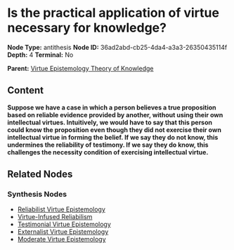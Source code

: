 # Is the practical application of virtue necessary for knowledge?

**Node Type:** antithesis
**Node ID:** 36ad2abd-cb25-4da4-a3a3-26350435114f
**Depth:** 4
**Terminal:** No

**Parent:** [Virtue Epistemology Theory of Knowledge](virtue-epistemology-theory-of-knowledge-synthesis-442e34b6-4919-4ee1-82d0-4ffef2957918.md)

## Content

**Suppose we have a case in which a person believes a true proposition based on reliable evidence provided by another, without using their own intellectual virtues. Intuitively, we would have to say that this person could know the proposition even though they did not exercise their own intellectual virtue in forming the belief. If we say they do not know, this undermines the reliability of testimony. If we say they do know, this challenges the necessity condition of exercising intellectual virtue.**

## Related Nodes

### Synthesis Nodes

- [Reliabilist Virtue Epistemology](reliabilist-virtue-epistemology-synthesis-aed340bd-f1b8-40e6-887f-d611e2990573.md)
- [Virtue-Infused Reliabilism](virtue-infused-reliabilism-synthesis-eca46ea9-4f13-4bab-9095-8ec346a7c401.md)
- [Testimonial Virtue Epistemology](testimonial-virtue-epistemology-synthesis-366be1a0-ec2d-40e2-8f6e-df073a46f837.md)
- [Externalist Virtue Epistemology](externalist-virtue-epistemology-synthesis-a79bc33c-fdc3-40d9-bd9f-c252b706f791.md)
- [Moderate Virtue Epistemology](moderate-virtue-epistemology-synthesis-c68150d0-7a86-4838-a788-d72c710596b5.md)
